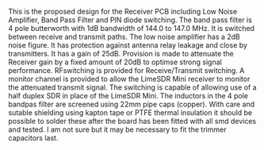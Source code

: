 This is the proposed design for the Receiver PCB including Low Noise Amplifier, Band Pass Filter and PIN diode switching.
The band pass filter is 4 pole butterworth with 1dB bandwidth of 144.0 to 147.0 MHz.  It is switched between receive and transmit paths. 
The low noise amplifier has a 2dB noise figure.  It has protection against antenna relay leakage and close by transmitters.  It has a gain of 25dB.  Provision is made to attenuate the Receiver gain by a fixed amount of 20dB to optimse strong signal performance.
RFswitching is provided for Receive/Transmit switching.  A monitor channel is provided to allow the LimeSDR Mini receiver to monitor the attenuated transmit signal.
The switching is capable of allowing use of a half duplex SDR in place of the LimeSDR Mini.
The inductors in the 4 pole bandpas filter are screened using 22mm pipe caps (copper).  With care and sutable shielding using kapton tape or PTFE thermal insulation it should be possible to solder these after the board has been fitted with all smd devices and tested.  I am not sure but it may be necessary to fit the trimmer capacitors last.

